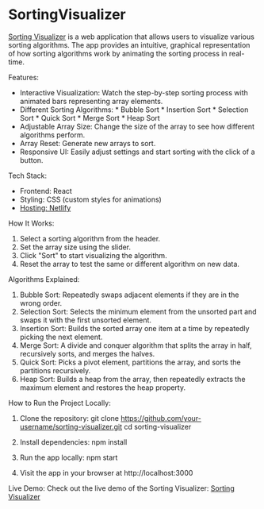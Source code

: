 # SortingVisualizer
[Sorting Visualizer](https://sortingvisualizeraishasinha.netlify.app/)
is a web application that allows users to visualize various sorting algorithms. The app provides an intuitive, graphical representation of how sorting algorithms work by animating the sorting process in real-time.

Features:
* Interactive Visualization: Watch the step-by-step sorting process with animated bars representing array elements.
* Different Sorting Algorithms:
      * Bubble Sort
      * Insertion Sort
      * Selection Sort
      * Quick Sort
      * Merge Sort
      * Heap Sort
* Adjustable Array Size: Change the size of the array to see how different algorithms perform.
* Array Reset: Generate new arrays to sort.
* Responsive UI: Easily adjust settings and start sorting with the click of a button.

Tech Stack:
* Frontend: React
* Styling: CSS (custom styles for animations)
* [Hosting: Netlify](https://www.netlify.com/)

How It Works:
1. Select a sorting algorithm from the header.
2. Set the array size using the slider.
3. Click "Sort" to start visualizing the algorithm.
4. Reset the array to test the same or different algorithm on new data.

Algorithms Explained:
1. Bubble Sort: Repeatedly swaps adjacent elements if they are in the wrong order.
2. Selection Sort: Selects the minimum element from the unsorted part and swaps it with the first unsorted element.
3. Insertion Sort: Builds the sorted array one item at a time by repeatedly picking the next element.
4. Merge Sort: A divide and conquer algorithm that splits the array in half, recursively sorts, and merges the halves.
5. Quick Sort: Picks a pivot element, partitions the array, and sorts the partitions recursively.
6. Heap Sort: Builds a heap from the array, then repeatedly extracts the maximum element and restores the heap property.

How to Run the Project Locally:

1. Clone the repository:
  git clone https://github.com/your-username/sorting-visualizer.git
  cd sorting-visualizer

2. Install dependencies:
   npm install

3. Run the app locally:
   npm start

4. Visit the app in your browser at http://localhost:3000

Live Demo:
Check out the live demo of the Sorting Visualizer: [Sorting Visualizer](https://sortingvisualizeraishasinha.netlify.app/) 

   


